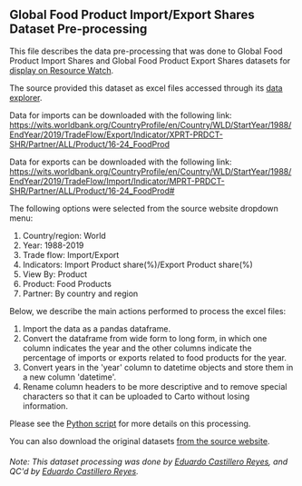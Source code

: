 ## Global Food Product Import/Export Shares Dataset Pre-processing
This file describes the data pre-processing that was done to Global Food Product Import Shares and Global Food Product Export Shares datasets for [display on Resource Watch](https://resourcewatch.org/).

The source provided this dataset as excel files accessed through its [data explorer](https://wits.worldbank.org).

Data for imports can be downloaded with the following link:
https://wits.worldbank.org/CountryProfile/en/Country/WLD/StartYear/1988/EndYear/2019/TradeFlow/Export/Indicator/XPRT-PRDCT-SHR/Partner/ALL/Product/16-24_FoodProd

Data for exports can be downloaded with the following link:
https://wits.worldbank.org/CountryProfile/en/Country/WLD/StartYear/1988/EndYear/2019/TradeFlow/Import/Indicator/MPRT-PRDCT-SHR/Partner/ALL/Product/16-24_FoodProd#

The following options were selected from the source website dropdown menu:
1. Country/region: World
2. Year: 1988-2019
3. Trade flow: Import/Export
4. Indicators: Import Product share(%)/Export Product share(%)
5. View By: Product
6. Product: Food Products
7. Partner: By country and region

Below, we describe the main actions performed to process the excel files:
1. Import the data as a pandas dataframe.
2. Convert the dataframe from wide form to long form, in which one column indicates the year and the other columns indicate the percentage of imports or exports related to food products for the year.
3. Convert years in the 'year' column to datetime objects and store them in a new column 'datetime'.
4. Rename column headers to be more descriptive and to remove special characters so that it can be uploaded to Carto without losing information.

Please see the [Python script](https://github.com/resource-watch/data-pre-processing/blob/master/foo_066_rw0_food_product_shares/foo_066_rw0_food_product_shares.py) for more details on this processing.

You can also download the original datasets [from the source website](https://wits.worldbank.org).

###### Note: This dataset processing was done by [Eduardo Castillero Reyes](https://wrimexico.org/profile/eduardo-castillero-reyes), and QC'd by [Eduardo Castillero Reyes](https://wrimexico.org/profile/eduardo-castillero-reyes).
